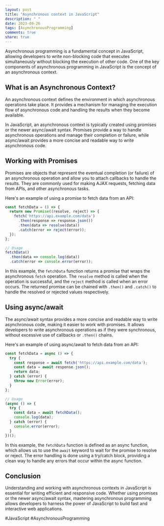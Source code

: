 ```yaml
---
layout: post
title: "Asynchronous context in JavaScript"
description: " "
date: 2023-09-26
tags: [AsynchronousProgramming]
comments: true
share: true
---
```


Asynchronous programming is a fundamental concept in JavaScript, allowing developers to write non-blocking code that executes simultaneously without blocking the execution of other code. One of the key components of asynchronous programming in JavaScript is the concept of an asynchronous context.

## What is an Asynchronous Context?

An asynchronous context defines the environment in which asynchronous operations take place. It provides a mechanism for managing the execution flow of asynchronous code and handling the results when they become available.

In JavaScript, an asynchronous context is typically created using promises or the newer async/await syntax. Promises provide a way to handle asynchronous operations and manage their completion or failure, while async/await provides a more concise and readable way to write asynchronous code.

## Working with Promises

Promises are objects that represent the eventual completion (or failure) of an asynchronous operation and allow you to attach callbacks to handle the results. They are commonly used for making AJAX requests, fetching data from APIs, and other asynchronous tasks.

Here's an example of using a promise to fetch data from an API:

```javascript
const fetchData = () => {
  return new Promise((resolve, reject) => {
    fetch('https://api.example.com/data')
      .then(response => response.json())
      .then(data => resolve(data))
      .catch(error => reject(error));
  });
};

// Usage
fetchData()
  .then(data => console.log(data))
  .catch(error => console.error(error));
```

In this example, the `fetchData` function returns a promise that wraps the asynchronous `fetch` operation. The `resolve` method is called when the operation is successful, and the `reject` method is called when an error occurs. The returned promise can be chained with `.then()` and `.catch()` to handle the resolved or rejected values respectively.

## Using async/await

The async/await syntax provides a more concise and readable way to write asynchronous code, making it easier to work with promises. It allows developers to write asynchronous operations as if they were synchronous, without excessive use of callbacks or `.then()` chains.

Here's an example of using async/await to fetch data from an API:

```javascript
const fetchData = async () => {
  try {
    const response = await fetch('https://api.example.com/data');
    const data = await response.json();
    return data;
  } catch (error) {
    throw new Error(error);
  }
};

// Usage
(async () => {
  try {
    const data = await fetchData();
    console.log(data);
  } catch (error) {
    console.error(error);
  }
})();
```

In this example, the `fetchData` function is defined as an async function, which allows us to use the `await` keyword to wait for the promise to resolve or reject. The error handling is done using a try/catch block, providing a clean way to handle any errors that occur within the async function.

## Conclusion

Understanding and working with asynchronous contexts in JavaScript is essential for writing efficient and responsive code. Whether using promises or the newer async/await syntax, mastering asynchronous programming allows developers to harness the power of JavaScript to build fast and interactive web applications.

#JavaScript #AsynchronousProgramming